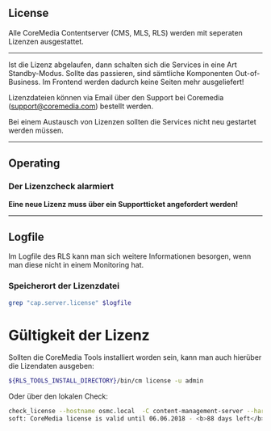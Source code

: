 ## License

Alle CoreMedia Contentserver (CMS, MLS, RLS) werden mit seperaten Lizenzen ausgestattet.

----

Ist die Lizenz abgelaufen, dann schalten sich die Services in eine Art Standby-Modus.
Sollte das passieren, sind sämtliche Komponenten Out-of-Business. Im Frontend werden dadurch keine Seiten mehr ausgeliefert!

Lizenzdateien können via Email über den Support bei Coremedia (support@coremedia.com) bestellt werden.

Bei einem Austausch von Lizenzen sollten die Services nicht neu gestartet werden müssen.

----

## Operating

### Der Lizenzcheck alarmiert

**Eine neue Lizenz muss über ein Supportticket angefordert werden!**


----

## Logfile

Im Logfile des RLS kann man sich weitere Informationen besorgen, wenn man diese nicht in einem Monitoring hat.

### Speicherort der Lizenzdatei

```bash
grep "cap.server.license" $logfile
```

# Gültigkeit der Lizenz

Sollten die CoreMedia Tools installiert worden sein, kann man auch hierüber die Lizendaten ausgeben:

```bash
${RLS_TOOLS_INSTALL_DIRECTORY}/bin/cm license -u admin
```

Oder über den lokalen Check:

```bash
check_license --hostname osmc.local  -C content-management-server --hard --soft
soft: CoreMedia license is valid until 06.06.2018 - <b>88 days left</b> (OK)<br>hard: CoreMedia license is valid until 06.06.2018 - <b>88 days left</b> (OK) | valid_soft=88 valid_hard=88
```
